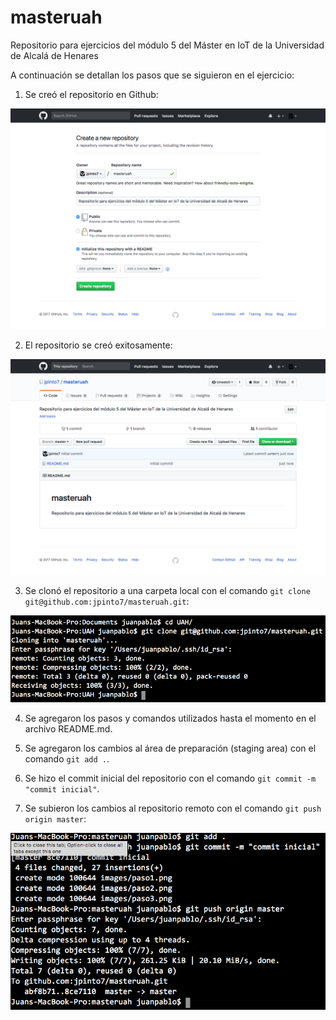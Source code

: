 # masteruah
Repositorio para ejercicios del módulo 5 del Máster en IoT de la Universidad de Alcalá de Henares

A continuación se detallan los pasos que se siguieron en el ejercicio:

1. Se creó el repositorio en Github:

  ![Paso 1][paso1_img]

2. El repositorio se creó exitosamente:

  ![Paso 2][paso2_img]

3. Se clonó el repositorio a una carpeta local con el comando `git clone git@github.com:jpinto7/masteruah.git`:

  ![Paso 3][paso3_img]

4. Se agregaron los pasos y comandos utilizados hasta el momento en el archivo README.md.

5. Se agregaron los cambios al área de preparación (staging area) con el comando `git add .`.

6. Se hizo el commit inicial del repositorio con el comando `git commit -m "commit inicial"`.

7. Se subieron los cambios al repositorio remoto con el comando `git push origin master`:

  ![Paso 7][paso7_img]

[paso1_img]: images/paso1.png "Paso 1"
[paso2_img]: images/paso2.png "Paso 2"
[paso3_img]: images/paso3.png "Paso 3"
[paso7_img]: images/paso7.png "Paso 7"
